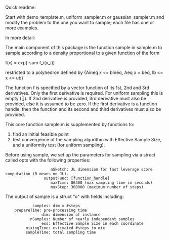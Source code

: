 Quick readme: 

Start with demo_template.m, uniform_sampler.m or gaussian_sampler.m and modify the problem to the one you want to sample; each file has one or more examples. 

In more detail:

The main component of this package is the function 
sample in sample.m
to sample according to a density proportional to a given function of the form 

f(x) = exp(-sum f_i(x_i)) 

restricted to a polyhedron defined by
{Aineq x <= bineq, Aeq x = beq, lb <= x <= ub}

The function f is specified by a vector function of its 1st, 2nd and 3rd derivatives.
Only the first derivative is required. For uniform sampling this is empty ([]).
If 2nd derivative is provided, 3rd derivative must also be provided, else it is assumed to be zero.
If the first derivative is a function handle, then the function and its second and third derivatives must also be provided.

This core function sample.m is supplemented by functions to: 
1. find an initial feasible point 
2. test convergence of the sampling algorithm with Effective Sample Size, and a uniformity test (for uniform sampling).

Before using sample, we set up the parameters for sampling via a struct called opts with the following properties:

                        nSketch: JL dimension for fast leverage score computation (0 means no JL).
                     outputFunc: [function_handle]
                        maxTime: 86400 (max sampling time in seconds)
                        maxStep: 300000 (maximum number of steps)

 
The output of sample is a struct "o" with fields including:

                samples: dim x #steps
	    prepareTime: pre-processing time 
                    dim: dimension of instance
               nSamples: Number of nearly independent samples
                    ess: Effective Sample Size in each coordinate
             mixingTime: estimated #steps to mix
             sampleTime: total sampling time


